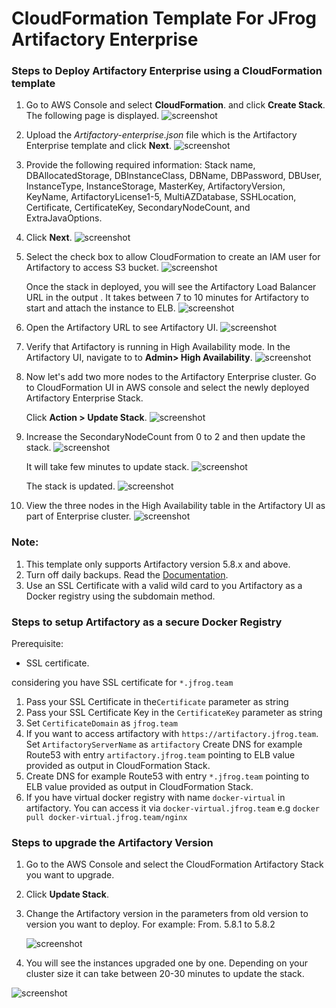 # CloudFormation Template For JFrog Artifactory Enterprise

### Steps to Deploy Artifactory Enterprise using a CloudFormation template

1. Go to AWS Console and select **CloudFormation**. and click **Create Stack**. The following page is displayed. 
![screenshot](images/1.png)

2. Upload the _Artifactory-enterprise.json_  file which is the Artifactory Enterprise template and click **Next**. 
![screenshot](images/2.png)

3. Provide the following required information: Stack name, DBAllocatedStorage, DBInstanceClass, DBName, DBPassword,
   DBUser, InstanceType, InstanceStorage, MasterKey, ArtifactoryVersion, KeyName, ArtifactoryLicense1-5, MultiAZDatabase, SSHLocation, Certificate, CertificateKey, SecondaryNodeCount, and ExtraJavaOptions.

4. Click **Next**. 
![screenshot](images/3.png)

5. Select the check box to allow CloudFormation to create an IAM user for Artifactory to access S3 bucket.
![screenshot](images/4.png)

   Once the stack in deployed, you will see the Artifactory Load Balancer URL in the output . 
   It takes between 7 to 10 minutes for Artifactory to start and attach the instance to ELB. 
![screenshot](images/5.png)

6. Open the Artifactory URL to see Artifactory UI. 
![screenshot](images/6.png)
    
7. Verify that Artifactory is running in High Availability mode. In the Artifactory UI, navigate to to **Admin> High Availability**.
![screenshot](images/7.png)

8. Now let's add two more nodes to the Artifactory Enterprise cluster. 
   Go to CloudFormation UI in AWS console and select the newly deployed Artifactory Enterprise Stack. 
   
   Click **Action > Update Stack**. 
![screenshot](images/9.png)

9. Increase the SecondaryNodeCount from 0 to 2 and then update the stack. 
![screenshot](images/10.png)

    It will take few minutes to update stack.
![screenshot](images/11.png)

    The stack is updated.
![screenshot](images/12.png)

10. View the three nodes in the High Availability table in the Artifactory UI as part of Enterprise cluster. 
![screenshot](images/13.png)

### Note: 
1. This template only supports Artifactory version 5.8.x and above.
2. Turn off daily backups. Read the [Documentation](https://www.jfrog.com/confluence/display/RTF/Managing+Backups).
3. Use an SSL Certificate with a valid wild card to you Artifactory as a Docker registry using the  subdomain method.

### Steps to setup Artifactory as a secure Docker Registry
Prerequisite:
* SSL certificate.

considering you have SSL certificate for `*.jfrog.team`
1. Pass your SSL Certificate in the`Certificate` parameter as string
2. Pass your SSL Certificate Key in the `CertificateKey` parameter as string
3. Set `CertificateDomain` as `jfrog.team`
4. If you want to access artifactory with `https://artifactory.jfrog.team`. Set `ArtifactoryServerName` as `artifactory` 
   Create DNS for example Route53 with entry `artifactory.jfrog.team` pointing to ELB value provided as output in CloudFormation Stack.
6. Create DNS for example Route53 with entry `*.jfrog.team` pointing to ELB value provided as output in CloudFormation Stack.
7. If you have virtual docker registry with name `docker-virtual` in artifactory. You can access it via `docker-virtual.jfrog.team`
   e.g ```docker pull docker-virtual.jfrog.team/nginx```

### Steps to upgrade the Artifactory Version

1. Go to the AWS Console and select the CloudFormation Artifactory Stack you want to upgrade. 

2. Click **Update Stack**.

3. Change the Artifactory version in the parameters from old version to version you want to deploy.
   For example: From. 5.8.1 to 5.8.2
   
   ![screenshot](images/14.png)
   
3. You will see the instances upgraded one by one. Depending on your cluster size it can take between 20-30 minutes to update the stack.

![screenshot](images/15.png)